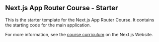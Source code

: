## Next.js App Router Course - Starter

This is the starter template for the Next.js App Router Course. It contains the starting code for the main application.

For more information, see the [course curriculum](https://nextjs.org/learn) on the Next.js Website.
